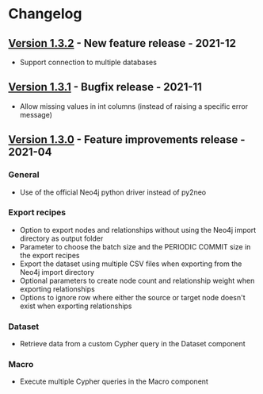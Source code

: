 # Changelog

## [Version 1.3.2](https://github.com/dataiku/dss-plugin-neo4j/tree/v1.3.2) - New feature release - 2021-12

- Support connection to multiple databases

## [Version 1.3.1](https://github.com/dataiku/dss-plugin-neo4j/tree/v1.3.1) - Bugfix release - 2021-11

- Allow missing values in int columns (instead of raising a specific error message)

## [Version 1.3.0](https://github.com/dataiku/dss-plugin-neo4j/tree/v1.3.0) - Feature improvements release - 2021-04

### General
- Use of the official Neo4j python driver instead of py2neo

### Export recipes
- Option to export nodes and relationships without using the Neo4j import directory as output folder
- Parameter to choose the batch size and the PERIODIC COMMIT size in the export recipes
- Export the dataset using multiple CSV files when exporting from the Neo4j import directory
- Optional parameters to create node count and relationship weight when exporting relationships
- Options to ignore row where either the source or target node doesn't exist when exporting relationships

### Dataset
- Retrieve data from a custom Cypher query in the Dataset component

### Macro
- Execute multiple Cypher queries in the Macro component
